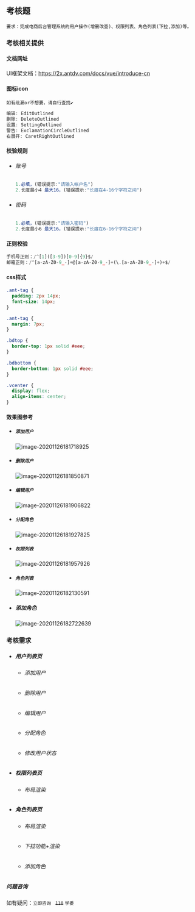 ## 考核题

`要求：完成电商后台管理系统的用户操作(增删改查)、权限列表、角色列表(下拉,添加)等。`



### 考核相关提供

#### 文档网址

UI框架文档：https://2x.antdv.com/docs/vue/introduce-cn



#### 图标icon

`如有纰漏or不想要，请自行查找✔`

```js
编辑: EditOutlined
删除: DeleteOutlined
设置: SettingOutlined
警告: ExclamationCircleOutlined
右展开: CaretRightOutlined
```

#### 校验规则

- ###### 账号

  ```js
  1.必填，(错误提示:"请输入帐户名")
  2.长度最小4 最大16，(错误提示:"长度在4-16个字符之间")
  ```

- ###### 密码

  ```js
  1.必填，(错误提示:"请输入密码")
  2.长度最小6 最大16，(错误提示:"长度在6-16个字符之间")
  ```

#### 正则校验

```js
手机号正则：/^[1]([3-9])[0-9]{9}$/
邮箱正则：/^[a-zA-Z0-9_-]+@[a-zA-Z0-9_-]+(\.[a-zA-Z0-9_-]+)+$/
```

#### css样式

```css
.ant-tag {
  padding: 2px 14px;
  font-size: 14px;
}

.ant-tag {
  margin: 7px;
}

.bdtop {
  border-top: 1px solid #eee;
}

.bdbottom {
  border-bottom: 1px solid #eee;
}

.vcenter {
  display: flex;
  align-items: center;
}
```



#### 效果图参考

- ##### `添加用户`

  ![image-20201126181718925](考核文档.assets/image-20201126181718925.png)

- ##### `删除用户`

  ![image-20201126181850871](考核文档.assets/image-20201126181850871.png)

- ##### `编辑用户`

  ![image-20201126181906822](考核文档.assets/image-20201126181906822.png)

- ##### `分配角色`

  ![image-20201126181927825](考核文档.assets/image-20201126181927825.png)

- ##### `权限列表`

  ![image-20201126181957926](考核文档.assets/image-20201126181957926.png)

- ##### `角色列表`

  ![image-20201126182130591](考核文档.assets/image-20201126182130591.png)

- ##### 添加角色

  ![image-20201126182722639](考核文档.assets/image-20201126182722639.png)





### 考核需求

- ##### 用户列表页

  - ###### 添加用户

  - ###### 删除用户

  - ###### 编辑用户

  - ###### 分配角色

  - ###### 修改用户状态

- ##### 权限列表页

  - ###### 布局渲染

- ##### 角色列表页

  - ###### 布局渲染

  - ###### 下拉功能+渲染

  - ###### 添加角色





##### 问题咨询

如有疑问：`立即咨询 ` ~~`110`~~ `学委`



































































